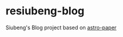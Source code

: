 # resiubeng-blog

Siubeng's Blog project based on [astro-paper](https://github.com/satnaing/astro-paper)
